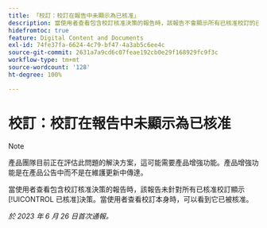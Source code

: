 ```yaml
---
title: 「校訂：校訂在報告中未顯示為已核准」
description: 當使用者查看包含校訂核准決策的報告時，該報告不會顯示所有已核准校訂的已核准決策。當使用者查看校訂本身時，可以看到校訂已被核准。
hidefromtoc: true
feature: Digital Content and Documents
exl-id: 74fe37fa-6624-4c79-bf47-4a3ab5c6ee4c
source-git-commit: 2631a7a9cd6c07feae192cb0e29f168929fc9f3c
workflow-type: tm+mt
source-wordcount: '128'
ht-degree: 100%

---
```


# 校訂：校訂在報告中未顯示為已核准

>[!NOTE]
>
>產品團隊目前正在評估此問題的解決方案，這可能需要產品增強功能。產品增強功能是在產品公告中而不是在維護更新中傳達。

當使用者查看包含校訂核准決策的報告時，該報告未針對所有已核准校訂顯示[!UICONTROL 已核准]決策。當使用者查看校訂本身時，可以看到它已被核准。

_於 2023 年 6 月 26 日首次通報。_
